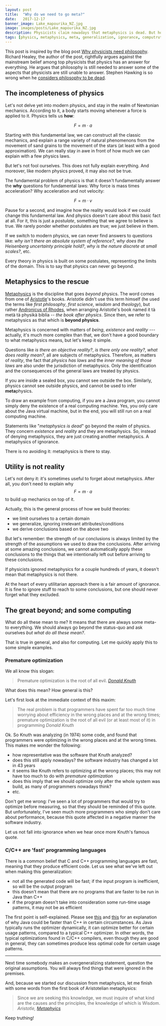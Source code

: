 ```yaml
---
layout: post
title:  "Why do we need to go meta?"
date:   2017-12-17
banner_image: Lake_mapourika_NZ.jpg
image: images/posts/Lake_mapourika_NZ.jpg
description: Physicists claim nowadays that metaphysics is dead. But how can they make claims about what's beyond physics? They can't. There are always hidden assumptions. We can learn something from this.
tags: [physics, metaphysics, meta, generalization, ignorance, computruthing]
---
```


This post is inspired by the blog post [Why physicists need philosophy](https://blog.oup.com/2017/12/physicists-need-philosophy/). Richard Healey, the author of the post, rightfully argues against the mainstream belief among top physicists that physics has an answer for everything. He argues that philosophy is still needed to answer some of the aspects that physicists are still unable to answer. Stephen Hawking is so wrong when he [considers philosophy to be dead](http://www.telegraph.co.uk/technology/google/8520033/Stephen-Hawking-tells-Google-philosophy-is-dead.html).

<!--more-->

## The incompleteness of physics

Let's not delve yet into modern physics, and stay in the realm of Newtonian mechanics. According to it, a body starts moving whenever a force is applied to it. Physics tells us **how**:

$$F = m \cdot a$$

Starting with this fundamental law, we can construct all the classic mechanics, and explain a range variety of natural phenomenons from the movement of sand grains to the movement of the stars (at least with a good approximation). We can really stay in awe in front of how much we can explain with a few physics laws.

But let's not fool ourselves. This does not fully explain everything. And moreover, like modern physics proved, it may also not be true.

The fundamental problem of physics is that it doesn't fundamentally answer the **why** questions for fundamental laws: Why force is mass times acceleration? Why acceleration and not velocity:

$$F = m \cdot v$$

Pause for a second, and imagine how the reality would look if we could change this fundamental law. And physics doesn't care about this basic fact at all. For it, this is just a _postulate_, something that we agree to believe is true. We rarely ponder whether postulates are true; we just believe in them.

If we switch to modern physics, we can never find answers to questions like: _why isn't there an absolute system of reference?_, _why does the Heisenberg uncertainty principle hold?_, _why is the nature discrete at small scales?_, etc.

Every theory in physics is built on some postulates, representing the limits of the domain. This is to say that physics can never go beyond.

## Metaphysics to the rescue

[Metaphysics](https://plato.stanford.edu/entries/metaphysics/) is the discipline that goes _beyond_ physics. The word comes from one of [Aristotle](https://en.wikipedia.org/wiki/Aristotle)'s books. Aristotle didn't use this term himself (he used the terms like _first philosophy_, _first science_, _wisdom_ and _theology_), but rather [Andronicus of Rhodes](https://en.wikipedia.org/wiki/Andronicus_of_Rhodes), when arranging Aristotle's book named it tà metà tà physikà biblía -- _the book after physics_. Since then, we refer to metaphysics as that which is **beyond physics**.

Metaphysics is concerned with matters of _being_, _existence_ and _reality_ --- actually, it's much more complex than that, we don't have a good boundary to what metaphysics means, but let's keep it simple.

Questions like _is there an objective reality?_, _is there only one reality?_, _what does reality mean?_, all are subjects of metaphysics. Therefore, as matters of _reality_, the fact that _physics has laws_ and the _inner meaning of those laws_ are also under the jurisdiction of metaphysics. Only the identification and the consequences of the general laws are treated by physics.

If you are inside a sealed box, you cannot see outside the box. Similarly, physics cannot see outside physics, and cannot be used to infer **meta**physics.

To draw an example from computing, if you are a Java program, you cannot simply deny the existence of a real computing machine. Yes, you only care about the Java virtual machine, but in the end, you will still run on a real computing machine.

Statements like "_metaphysics is dead_" go beyond the realm of physics. They concern _existence_ and _reality_ and they are metaphysics. So, instead of denying metaphysics, they are just creating another metaphysics. A metaphysics of ignorance.

There is no avoiding it: metaphysics is there to stay.


## Utility is not reality

Let's not deny it: it's sometimes useful to forget about metaphysics. After all, you don't need to explain why $$F = m \cdot a$$ to build up mechanics on top of it.

Actually, this is the general process of how we build theories:
- we limit ourselves to a certain domain
- we generalize, ignoring irrelevant attributes/conditions
- we derive conclusions based on the above two

But let's remember: the strength of our conclusions is always limited by the strength of the assumptions we used to draw the conclusions. After arriving at some amazing conclusions, we cannot automatically apply these conclusions to the things that we intentionally left out before arriving to these conclusions.

If physicists ignored metaphysics for a couple hundreds of years, it doesn't mean that metaphysics is not there.

At the heart of every utilitarian approach there is a fair amount of ignorance. It is fine to ignore stuff to reach to some conclusions, but one should never forget what they excluded.


## The great beyond; and some computing

What do all these mean to me? It means that there are always some meta- to everything. We should always go beyond the status-quo and ask ourselves _but what do all these mean?_.

That is true in general, and also for computing. Let me quickly apply this to some simple examples.

### Premature optimization

We all know this slogan:
> Premature optimization is the root of all evil. <cite>[Donald Knuth](https://en.wikiquote.org/wiki/Donald_Knuth)</cite>

What does this mean? How general is this?

Let's first look at the immediate context of this maxim:
> The real problem is that programmers have spent far too much time worrying about efficiency in the wrong places and at the wrong times; premature optimization is the root of all evil (or at least most of it) in programming <cite>Donald Knuth</cite>

Ok. So Knuth was analyzing (in 1974) some code, and found that programmers were optimizing in the wrong places and at the wrong times. This makes me wonder the following:
- how representative was the software that Knuth analyzed?
- does this still apply nowadays? the software industry has changed a lot in 43 years
- it seems like Knuth refers to optimizing at the wrong places; this may not have too much to do with _premature optimization_
- does this imply that we should optimize only after the whole system was build, as many of programmers nowadays think?
- etc.

Don't get me wrong: I've seen a lot of programmers that would try to optimize before measuring, so that they should be reminded of this quote. But unfortunately, I've seen much more programmers who simply don't care about performance, because this quote affected in a negative manner the software industry.

Let us not fall into ignorance when we hear once more Knuth's famous quote.

### C/C++ are 'fast' programming languages

There is a common belief that C and C++ programming languages are fast, meaning that they produce efficient code. Let us see what we've left out when making this generalization:
- not all the generated code will be fast; if the input program is inefficient, so will be the output program
- this doesn't mean that there are no programs that are faster to be run in Java than C++
- if the program doesn't take into consideration some run-time usage patterns, it may not be as efficient

The first point is self-explained. Please see [this](http://scribblethink.org/Computer/javaCbenchmark.html) and [this](https://www.forbes.com/sites/quora/2015/05/26/when-is-java-faster-than-c/#4e18453a3100) for an explanation of why Java could be faster than C++ in certain circumstances. As Java typically runs the optimizer dynamically, it can optimize better for certain usage patterns, compared to a typical C++ optimizer. In other words, the typical optimizations found in C/C++ compilers, even though they are good in general, they can sometimes produce less optimal code for certain usage patterns.

---

Next time somebody makes an overgeneralizing statement, question the original assumptions. You will always find things that were ignored in the premises.

And, because we started our discussion from metaphysics, let me finish with some words from the first book of Aristotelian metaphysics:

> Since we are seeking this knowledge, we must inquire of what kind are the causes and the principles, the knowledge of which is Wisdom. <cite>Aristotle, [Metaphyics](http://classics.mit.edu/Aristotle/metaphysics.1.i.html)</cite>

Keep truthing!
